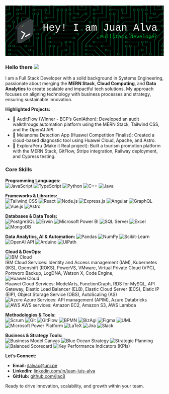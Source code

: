 ![Header](./github-header-image.png)

### Hello there <img src="https://media.giphy.com/media/hvRJCLFzcasrR4ia7z/giphy.gif" width="28px">

I am a Full Stack Developer with a solid background in Systems Engineering, passionate about merging the **MERN Stack**, **Cloud Computing**, and **Data Analytics** to create scalable and impactful tech solutions. My approach focuses on aligning technology with business processes and strategy, ensuring sustainable innovation.

**Highlighted Projects:**

- 🚀 AuditFlow (Winner - BCP’s GenIAthon): Developed an audit walkthrougs automation platform using the MERN Stack, Tailwind CSS, and the OpenAI API.
- 🔬 Melanoma Detection App (Huawei Competition Finalist): Created a cloud-based diagnostic tool using Huawei Cloud, Apache, and Astro.
- 🌄 ExploraPeru (Make it Real project): Built a tourism promotion platform with the MERN Stack, GitFlow, Stripe integration, Railway deployment, and Cypress testing.

### Core Skills

**Programming Languages:**  
![JavaScript](https://img.shields.io/badge/-JavaScript-F7DF1E?style=flat-square&logo=javascript&logoColor=000)
![TypeScript](https://img.shields.io/badge/-TypeScript-3178C6?style=flat-square&logo=typescript&logoColor=fff)
![Python](https://img.shields.io/badge/-Python-3776AB?style=flat-square&logo=python&logoColor=fff)
![C++](https://img.shields.io/badge/-C++-00599C?style=flat-square&logo=c%2B%2B&logoColor=fff)
![Java](https://img.shields.io/badge/-Java-007396?style=flat-square&logo=java&logoColor=fff)

**Frameworks & Libraries:**  
![Tailwind CSS](https://img.shields.io/badge/-Tailwind%20CSS-38B2AC?style=flat-square&logo=tailwindcss&logoColor=fff)
![React](https://img.shields.io/badge/-React-61DAFB?style=flat-square&logo=react&logoColor=000)
![Node.js](https://img.shields.io/badge/-Node.js-339933?style=flat-square&logo=node.js&logoColor=fff)
![Express.js](https://img.shields.io/badge/-Express.js-000000?style=flat-square&logo=express&logoColor=fff)
![Angular](https://img.shields.io/badge/-Angular-DD0031?style=flat-square&logo=angular&logoColor=fff)
![GraphQL](https://img.shields.io/badge/-GraphQL-E10098?style=flat-square&logo=graphql&logoColor=fff)
![Vue.js](https://img.shields.io/badge/-Vue.js-4FC08D?style=flat-square&logo=vue.js&logoColor=fff)
![Astro](https://img.shields.io/badge/-Astro-FF5D01?style=flat-square&logo=astro&logoColor=fff)

**Databases & Data Tools:**  
![PostgreSQL](https://img.shields.io/badge/-PostgreSQL-336791?style=flat-square&logo=postgresql&logoColor=fff)
![Erwin](https://img.shields.io/badge/-Erwin-44546A?style=flat-square)
![Microsoft Power BI](https://img.shields.io/badge/-Microsoft%20Power%20BI-F2C811?style=flat-square&logo=powerbi&logoColor=000)
![SQL Server](https://img.shields.io/badge/-SQL%20Server-CC2927?style=flat-square&logo=microsoft-sql-server&logoColor=fff)
![Excel](https://img.shields.io/badge/-Excel-217346?style=flat-square&logo=microsoft-excel&logoColor=fff)
![MongoDB](https://img.shields.io/badge/-MongoDB-47A248?style=flat-square&logo=mongodb&logoColor=fff)

**Data Analytics, AI & Automation:**
![Pandas](https://img.shields.io/badge/-Pandas-150458?style=flat-square&logo=pandas&logoColor=fff)
![NumPy](https://img.shields.io/badge/-NumPy-013243?style=flat-square&logo=numpy&logoColor=fff)
![Scikit-Learn](https://img.shields.io/badge/-Scikit--Learn-F7931E?style=flat-square&logo=scikitlearn&logoColor=fff)
![OpenAI API](https://img.shields.io/badge/-OpenAI%20API-412991?style=flat-square&logo=openai&logoColor=fff)
![Arduino](https://img.shields.io/badge/-Arduino-00979D?style=flat-square&logo=arduino&logoColor=fff)
![UiPath](https://img.shields.io/badge/-UiPath-0046A8?style=flat-square&logo=uipath&logoColor=fff)

**Cloud & DevOps:**  
![IBM Cloud](https://img.shields.io/badge/-IBM%20Cloud-1261FE?style=flat-square&logo=ibmcloud&logoColor=fff)  
IBM Cloud Services: Identity and Access management (IAM), Kubernetes (IKS), Openshift (ROKS), PowerVS, VMware, Virtual Private Cloud (VPC), Portworx Backup, LogDNA, Watson X, Code Engine,     
![Huawei Cloud](https://img.shields.io/badge/-Huawei%20Cloud-FF0000?style=flat-square&logo=huawei&logoColor=fff)  
Huawei Cloud Services: ModelArts, FunctionGraph, RDS for MySQL, API Gateway, Elastic Load Balancer (ELB), Elastic Cloud Server (ECS), Elatic IP (EIP), Object Storage Service (OBS), AutoScaling (AS)   
![Azure](https://img.shields.io/badge/-Azure-0078D4?style=flat-square&logo=microsoftazure&logoColor=fff)
Azure Services: API management (APIM), Azure Databricks  
![AWS](https://img.shields.io/badge/-AWS-232F3E?style=flat-square&logo=amazon-aws&logoColor=fff)
AWS services: Amazon EC2, Amazon S3, AWS Lambda

**Methodologies & Tools:**  
![Scrum](https://img.shields.io/badge/-Scrum-6DB33F?style=flat-square&logo=agile&logoColor=fff)
![Git](https://img.shields.io/badge/-Git-F05032?style=flat-square&logo=git&logoColor=fff)
![GitFlow](https://img.shields.io/badge/-GitFlow-31AFFC?style=flat-square&logo=git&logoColor=fff)
![BPMN](https://img.shields.io/badge/-BPMN-2088FF?style=flat-square)
![BizAgi](https://img.shields.io/badge/-BizAgi-92C83E?style=flat-square)
![Figma](https://img.shields.io/badge/-Figma-F24E1E?style=flat-square&logo=figma&logoColor=fff)
![UML](https://img.shields.io/badge/-UML-ff6f61?style=flat-square)
![Microsoft Power Platform](https://img.shields.io/badge/-Microsoft%20Power%20Platform-742774?style=flat-square&logo=microsoft-powerapps&logoColor=fff)
![LaTeX](https://img.shields.io/badge/-LaTeX-008080?style=flat-square&logo=latex&logoColor=fff)
![Jira](https://img.shields.io/badge/-Jira-0052CC?style=flat-square&logo=jira&logoColor=fff)
![Slack](https://img.shields.io/badge/-Slack-4A154B?style=flat-square&logo=slack&logoColor=fff)

**Business & Strategy Tools:**  
![Business Model Canvas](https://img.shields.io/badge/-Business%20Model%20Canvas-0984e3?style=flat-square)
![Blue Ocean Strategy](https://img.shields.io/badge/-Blue%20Ocean%20Strategy-00BFFF?style=flat-square)
![Strategic Planning](https://img.shields.io/badge/-Strategic%20Planning-006400?style=flat-square)
![Balanced Scorecard](https://img.shields.io/badge/-Balanced%20Scorecard-555555?style=flat-square)
![Key Performance Indicators (KPIs)](https://img.shields.io/badge/-KPIs-000000?style=flat-square)

**Let’s Connect:**

- **Email:** [jlalvac@uni.pe](mailto:jlalvac@uni.pe)
- **LinkedIn:** [linkedin.com/in/juan-luis-alva](https://www.linkedin.com/in/juan-luis-alva)
- **GitHub:** [github.com/jlac8](https://github.com/jlac8)

Ready to drive innovation, scalability, and growth within your team.
